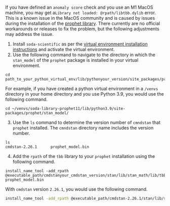 If you have defined an `anomaly score` check and you use an M1 MacOS machine, you may get a`Library not loaded: @rpath/libtbb.dylib` error. This is a known issue in the MacOS community and is caused by issues during the installation of the <a href="https://github.com/facebook/prophet" target="_blank">prophet library</a>. There currently are no official workarounds or releases to fix the problem, but the following adjustments may address the issue.

1. Install `soda-scientific` as per the [virtual environment installation instructions](#install-soda-scientific-in-a-virtual-environment-recommended) and activate the virtual environment.
2. Use the following command to navigate to the directory in which the `stan_model` of the `prophet` package is installed in your virtual environment.
```shell
cd path_to_your_python_virtual_env/lib/pythonyour_version/site_packages/prophet/stan_model/
  ```
For example, if you have created a python virtual environment in a `/venvs` directory in your home directory and you use Python 3.9, you would use the following command.
```shell
cd ~/venvs/soda-library-prophet11/lib/python3.9/site-packages/prophet/stan_model/
  ```
3. Use the `ls` command to determine the version number of `cmndstan` that `prophet` installed. The `cmndstan` directory name includes the version number.
```shell
ls
cmdstan-2.26.1		prophet_model.bin
```
4. Add the `rpath` of the `tbb` library to your `prophet` installation using the following command.
```shell
install_name_tool -add_rpath @executable_path/cmdstanyour_cmdstan_version/stan/lib/stan_math/lib/tbb prophet_model.bin
```
With `cmdstan` version `2.26.1`, you would use the following command.
```bash
install_name_tool -add_rpath @executable_path/cmdstan-2.26.1/stan/lib/stan_math/lib/tbb prophet_model.bin
```
